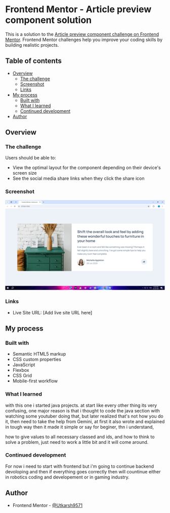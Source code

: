 # Frontend Mentor - Article preview component solution

This is a solution to the [Article preview component challenge on Frontend Mentor](https://www.frontendmentor.io/challenges/article-preview-component-dYBN_pYFT). Frontend Mentor challenges help you improve your coding skills by building realistic projects. 

## Table of contents

- [Overview](#overview)
  - [The challenge](#the-challenge)
  - [Screenshot](#screenshot)
  - [Links](#links)
- [My process](#my-process)
  - [Built with](#built-with)
  - [What I learned](#what-i-learned)
  - [Continued development](#continued-development)
- [Author](#author)

## Overview

### The challenge

Users should be able to:

- View the optimal layout for the component depending on their device's screen size
- See the social media share links when they click the share icon

### Screenshot

![](./images/Screenshot%20(343).png)

### Links

- Live Site URL: [Add live site URL here]

## My process

### Built with

- Semantic HTML5 markup
- CSS custom properties
- JavaScript
- Flexbox
- CSS Grid
- Mobile-first workflow

### What I learned

with this one i started java projects. at start like every other thing its very confusing, one major reason is that i thought to code the java section with watching some youtuber doing that, but later realized that's not how you do it, then need to take the help from Gemini, at first it also wrote and explained in tough way then it made it simple or say for beginer, thn i understand,

how to give values to all necessary classed and ids, and how to think to solve a problem, just need to work a little bit and it will come around.

### Continued development

For now i need to start with frontend but i'm going to continue backend devoloping and then if everything goes correctly then will countinue either in robotics coding and developement or in gaming industry.

## Author

- Frontend Mentor - [@Utkarsh9571](https://www.frontendmentor.io/profile/Utkarsh9571)